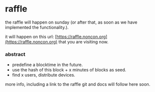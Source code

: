 <div>

# raffle

the raffle will happen on sunday
(or after that, as soon as we have implemented the functionality.).

it will happen on this url:
[https://raffle.noncon.org](https://raffle.noncon.org)
that you are visiting now.

<Raffle state></Raffle>

### abstract

* predefine a blocktime in the future.
* use the hash of this block + x minutes of blocks as seed.
* find x users, distribute devices.

more info, including a link to the raffle git and docs will follow here soon.

</div>
